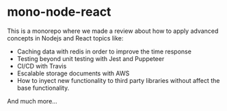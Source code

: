 # mono-node-react

This is a monorepo where we made a review about how to apply advanced concepts in Nodejs and React topics like:

- Caching data with redis in order to improve the time response
- Testing beyond unit testing with Jest and Puppeteer
- CI/CD with Travis
- Escalable storage documents with AWS
- How to inyect new functionality to third party libraries without affect
the base functionality.

And much more...

